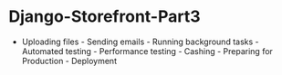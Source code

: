# Django-Storefront-Part3
- Uploading files  - Sending emails  - Running background tasks  - Automated testing  - Performance testing  - Cashing - Preparing for Production - Deployment
